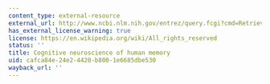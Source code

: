 ```yaml
---
content_type: external-resource
external_url: http://www.ncbi.nlm.nih.gov/entrez/query.fcgi?cmd=Retrieve&db=PubMed&dopt=Citation&list_uids=9496622
has_external_license_warning: true
license: https://en.wikipedia.org/wiki/All_rights_reserved
status: ''
title: Cognitive neuroscience of human memory
uid: cafca84e-24e2-4420-b800-1e6685dbe530
wayback_url: ''
---
```

